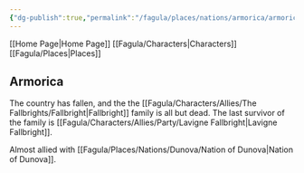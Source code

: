 ```yaml
---
{"dg-publish":true,"permalink":"/fagula/places/nations/armorica/armorica/"}
---
```


[[Home Page\|Home Page]]
[[Fagula/Characters\|Characters]]
[[Fagula/Places\|Places]]

Armorica
--
The country has fallen, and the the [[Fagula/Characters/Allies/The Fallbrights/Fallbright\|Fallbright]] family is all but dead. The last survivor of the family is [[Fagula/Characters/Allies/Party/Lavigne Fallbright\|Lavigne Fallbright]]. 

Almost allied with [[Fagula/Places/Nations/Dunova/Nation of Dunova\|Nation of Dunova]].
